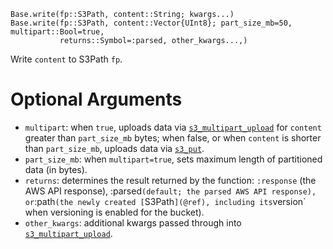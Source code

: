 ```
Base.write(fp::S3Path, content::String; kwargs...)
Base.write(fp::S3Path, content::Vector{UInt8}; part_size_mb=50, multipart::Bool=true,
           returns::Symbol=:parsed, other_kwargs...,)
```

Write `content` to S3Path `fp`.

# Optional Arguments

  * `multipart`: when `true`, uploads data via [`s3_multipart_upload`](@ref) for `content` greater than `part_size_mb` bytes; when false, or when `content` is shorter than `part_size_mb`, uploads data via [`s3_put`](@ref).
  * `part_size_mb`: when `multipart=true`, sets maximum length of partitioned data (in bytes).
  * `returns`: determines the result returned by the function: `:response` (the AWS API response), :parsed`(default; the parsed AWS API response), or`:path`(the newly created [`S3Path`](@ref), including its`version` when versioning is enabled for the bucket).
  * `other_kwargs`: additional kwargs passed through into [`s3_multipart_upload`](@ref).
